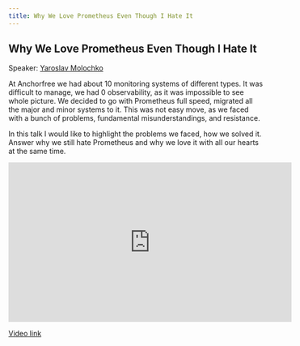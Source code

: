 ```yaml
---
title: Why We Love Prometheus Even Though I Hate It
---
```


## Why We Love Prometheus Even Though I Hate It

Speaker: [Yaroslav Molochko](/2017-munich/speakers/yaroslav-molochko/)

At Anchorfree we had about 10 monitoring systems of different types. It was difficult to manage, we had 0 observability, as it was impossible to see whole picture. We decided to go with Prometheus full speed, migrated all the major and minor systems to it. This was not easy move, as we faced with a bunch of problems, fundamental misunderstandings, and resistance.

In this talk I would like to highlight the problems we faced, how we solved it. Answer why we still hate Prometheus and why we love it with all our hearts at the same time.

<iframe width="560" height="315" src="https://www.youtube.com/embed/Z-4XmQPBFn8" frameborder="0" allowfullscreen></iframe>

[Video link](https://youtu.be/Z-4XmQPBFn8)
